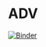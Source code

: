 # ADV
[![Binder](https://mybinder.org/badge_logo.svg)](https://mybinder.org/v2/gh/lhergenreder/ADV/master?urlpath=https%3A%2F%2Fgithub.com%2Flhergenreder%2FADV%2Fblob%2Fmaster%2FProcesamiento_ADV.ipynb)
